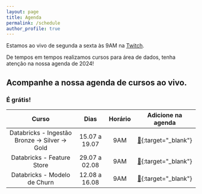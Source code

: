 ```yaml
---
layout: page
title: Agenda
permalink: /schedule
author_profile: true
---
```


Estamos ao vivo de segunda a sexta às 9AM na [Twitch](https://twitch.tv/teomewhy).

De tempos em tempos realizamos cursos para área de dados, tenha atenção na nossa agenda de 2024!

## Acompanhe a nossa agenda de cursos ao vivo.
### É grátis!

| Curso | Dias | Horário | Adicione na agenda |
| :-----: | :--: | :-----: | :----: |
| Databricks - Ingestão Bronze -> Silver -> Gold | 15.07 a 19.07 | 9AM | [:link:](https://calendar.google.com/calendar/event?action=TEMPLATE&tmeid=NHBjbDRyNmdiZ2RyOHFuN2ppMGkwdmxkZmtfMjAyNDA3MTVUMTIwMDAwWiB0ZW9AdGVvbWV3aHkub3Jn&tmsrc=teo%40teomewhy.org&scp=ALL){:target="_blank"} |
| Databricks - Feature Store | 29.07 a 02.08| 9AM | [:link:](https://calendar.google.com/calendar/event?action=TEMPLATE&tmeid=MWluMzQ5ZGhyZ2RuM2NuNDR0cjEyb2IyYmNfMjAyNDA3MjlUMTIwMDAwWiB0ZW9AdGVvbWV3aHkub3Jn&tmsrc=teo%40teomewhy.org&scp=ALL){:target="_blank"} |
| Databricks - Modelo de Churn | 12.08 a 16.08 | 9AM | [:link:](https://calendar.google.com/calendar/event?action=TEMPLATE&tmeid=MDE0aGhtZXM3ZzcyMmF2NGh2MWZidDg1Mm5fMjAyNDA4MTJUMTIwMDAwWiB0ZW9AdGVvbWV3aHkub3Jn&tmsrc=teo%40teomewhy.org&scp=ALL){:target="_blank"} |
